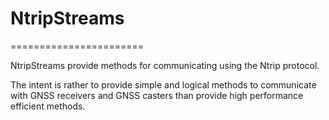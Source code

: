 # NtripStreams
=======================

NtripStreams provide methods for communicating using the Ntrip protocol.

The intent is rather to provide simple and logical methods to communicate with GNSS receivers and GNSS casters than provide high performance efficient methods.
